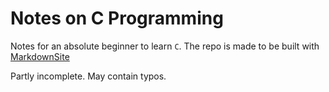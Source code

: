 # Notes on C Programming

Notes for an absolute beginner to learn `C`. The repo is made to be built with [MarkdownSite](https://markdownsite.com)

Partly incomplete. May contain typos.
